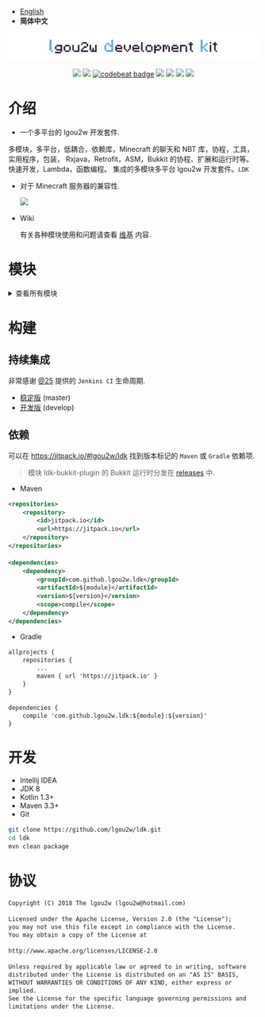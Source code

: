 - [English](README.md)
- **简体中文**

<p align="center">
<img src=".images/ldk-logo.png" alt="ldk" />
</p>

<p align="center">
<a href="https://kotlinlang.org"><img src="https://img.shields.io/badge/Kotlin-1.3%2b-brightgreen.svg"></a>
<a href="https://travis-ci.org/lgou2w/ldk"><img src="https://travis-ci.org/lgou2w/ldk.svg?branch=develop" /></a>
<a href="https://codebeat.co/projects/github-com-lgou2w-ldk-develop"><img alt="codebeat badge" src="https://codebeat.co/badges/7c8fccc7-6096-4f12-81e3-98b1f39a3875" /></a>
<a href="https://jitpack.io/#lgou2w/ldk"><img src="https://jitpack.io/v/lgou2w/ldk.svg" /></a>
<a href="https://www.apache.org/licenses/LICENSE-2.0.txt"><img src="https://img.shields.io/hexpm/l/plug.svg" /></a>
<a href="https://github.com/lgou2w/ldk/pulls"><img src="https://img.shields.io/badge/contributing-welcome-FF69B4.svg?style=flat" /></a>
<a href="https://github.com/lgou2w/ldk/issues"><img src="https://img.shields.io/badge/issues-report-E74C3C.svg?style=flat"></a>
</p>

# 介绍

* 一个多平台的 lgou2w 开发套件.

多模块，多平台，低耦合，依赖库，Minecraft 的聊天和 NBT 库，协程，工具，实用程序，包装，
Rxjava，Retrofit，ASM，Bukkit 的协程、扩展和运行时等。快速开发，Lambda，函数编程。 
集成的多模块多平台 lgou2w 开发套件。`LDK`

* 对于 Minecraft 服务器的兼容性.

    <a href="https://github.com/lgou2w/ldk"><img src="https://img.shields.io/badge/Minecraft-Bukkit%20|%20Spigot%20|%20PaperSpigot%20%3E%3D%201.8-brightgreen.svg"></a>

* Wiki

    有关各种模块使用和问题请查看 [维基](https://github.com/lgou2w/ldk/wiki) 内容.

# 模块

<details>
<summary>查看所有模块</summary>

* ldk
    * [`ldk-asm`](/ldk-asm)
    * [`ldk-common`](/ldk-common)
    * [`ldk-coroutines`](/ldk-coroutines)
    * [`ldk-i18n`](/ldk-i18n)
    * [`ldk-reflect`](/ldk-reflect)
    * [`ldk-retrofit`](/ldk-retrofit)
    * [`ldk-rx`](/ldk-rx)
    * [`ldk-fx`](/ldk-fx) (N/A)
    * [`ldk-rsa`](/ldk-rsa)
    * [`ldk-chat`](/ldk-chat)
    * [`ldk-nbt`](/ldk-nbt)
    * [`ldk-sql`](/ldk-sql)
        * [`ldk-sql-api`](/ldk-sql/ldk-sql-api)
        * [`ldk-sql-hikari`](/ldk-sql/ldk-sql-hikari)
        * [`ldk-sql-sqlite`](/ldk-sql/ldk-sql-sqlite)
        * [`ldk-sql-h2`](/ldk-sql/ldk-sql-h2)
    * [`ldk-bukkit`](/ldk-bukkit)
        * [`ldk-bukkit-version`](/ldk-bukkit/ldk-bukkit-version)
        * [`ldk-bukkit-reflect`](/ldk-bukkit/ldk-bukkit-reflect)
        * [`ldk-bukkit-nbt`](/ldk-bukkit/ldk-bukkit-nbt)
        * [`ldk-bukkit-common`](/ldk-bukkit/ldk-bukkit-common)
        * [`ldk-bukkit-compatibility`](/ldk-bukkit/ldk-bukkit-compatibility)
        * [`ldk-bukkit-i18n`](/ldk-bukkit/ldk-bukkit-i18n)
        * [`ldk-bukkit-cmd`](/ldk-bukkit/ldk-bukkit-cmd)
        * [`ldk-bukkit-gui`](/ldk-bukkit/ldk-bukkit-gui)
        * [`ldk-bukkit-region`](/ldk-bukkit/ldk-bukkit-region)
        * [`ldk-bukkit-depend`](/ldk-bukkit/ldk-bukkit-depend)
        * [`ldk-bukkit-scheduler`](/ldk-bukkit/ldk-bukkit-scheduler)
        * [`ldk-bukkit-coroutines`](/ldk-bukkit/ldk-bukkit-coroutines)
        * [`ldk-bukkit-plugin`](/ldk-bukkit/ldk-bukkit-plugin)
        
</details>
        
# 构建

## 持续集成

非常感谢 [@25](https://github.com/25) 提供的 `Jenkins CI` 生命周期.

* [稳定版](http://www.soulbound.me/job/ldk/) (master)
* [开发版](http://www.soulbound.me/job/ldk_Dev/) (develop)

## 依赖

可以在 https://jitpack.io/#lgou2w/ldk 找到版本标记的 `Maven` 或 `Gradle` 依赖项.

> 模块 ldk-bukkit-plugin 的 Bukkit 运行时分发在 [releases](https://github.com/lgou2w/ldk/releases) 中.

* Maven
```xml
<repositories>
    <repository>
        <id>jitpack.io</id>
        <url>https://jitpack.io</url>
    </repository>
</repositories>
	
<dependencies>
    <dependency>
        <groupId>com.github.lgou2w.ldk</groupId>
        <artifactId>${module}</artifactId>
        <version>${version}</version>
        <scope>compile</scope>
    </dependency>
</dependencies>
```

* Gradle
```gsp
allprojects {
    repositories {
        ...
        maven { url 'https://jitpack.io' }
    }
}

dependencies {
    compile 'com.github.lgou2w.ldk:${module}:${version}'
}
```

# 开发

* Intellij IDEA
* JDK 8
* Kotlin 1.3+
* Maven 3.3+
* Git

```bash
git clone https://github.com/lgou2w/ldk.git
cd ldk
mvn clean package
```

# 协议

```
Copyright (C) 2018 The lgou2w (lgou2w@hotmail.com)

Licensed under the Apache License, Version 2.0 (the "License");
you may not use this file except in compliance with the License.
You may obtain a copy of the License at

http://www.apache.org/licenses/LICENSE-2.0

Unless required by applicable law or agreed to in writing, software
distributed under the License is distributed on an "AS IS" BASIS,
WITHOUT WARRANTIES OR CONDITIONS OF ANY KIND, either express or implied.
See the License for the specific language governing permissions and
limitations under the License.
```

